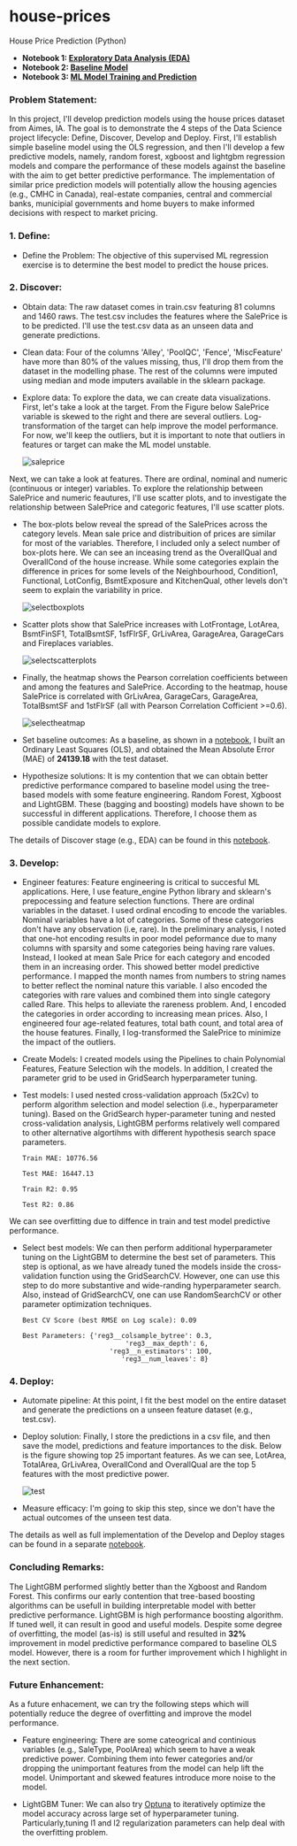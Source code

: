 # house-prices
House Price Prediction (Python)

- **Notebook 1: [Exploratory Data Analysis (EDA)](https://github.com/vbabashov/house-prices/blob/main/EDA.ipynb)**
- **Notebook 2: [Baseline Model](https://github.com/vbabashov/house-prices/blob/main/baseline.ipynb)**
- **Notebook 3: [ML Model Training and Prediction](https://github.com/vbabashov/house-prices/blob/main/price_prediction.ipynb)**

### Problem Statement:

In this project, I'll develop prediction models using the house prices dataset from Aimes, IA. The goal is to demonstrate the 4 steps of the Data Science project lifecycle: Define, Discover, Develop and Deploy. First, I'll establish simple baseline model using the OLS regression, and then I'll develop a few predictive models, namely, random forest, xgboost and lightgbm regression models and compare the performance of these models against the baseline with the aim to get better predictive performance. The implementation of similar price prediction models will potentially allow the housing agencies (e.g., CMHC in Canada), real-estate companies, central and commercial banks, municipial governments and home buyers to make informed decisions with respect to market pricing.


### 1. Define:

- Define the Problem: The objective of this supervised ML regression exercise is to determine the best model to predict the house prices.

### 2. Discover: 

- Obtain data: The raw dataset comes in train.csv featuring 81 columns and 1460 raws. The test.csv includes the features where the SalePrice is to be predicted. I'll use the test.csv data as an unseen data and generate predictions.

- Clean data: Four of the columns 'Alley', 'PoolQC', 'Fence', 'MiscFeature' have more than 80% of the values missing, thus, I'll drop them from the dataset in the modelling phase. The rest of the columns were imputed using median and mode imputers available in the sklearn package.

- Explore data: To explore the data, we can create data visualizations. First, let's take a look at the target. From the Figure below SalePrice variable is skewed to the right and there are several outliers. Log-transformation of the target can help improve the model performance. For now, we'll keep the outliers, but it is important to note that outliers in features or target can make the ML model unstable.

     ![saleprice](https://user-images.githubusercontent.com/26305084/112194684-8200f200-8bdf-11eb-9db5-dec7dc242f72.jpeg)

Next, we can take a look at features. There are ordinal, nominal and numeric (continuous or integer) variables. To explore the relationship between SalePrice and numeric feautures, I'll use scatter plots, and to investigate the relationship between SalePrice and categoric features, I'll use scatter plots.  

- The box-plots below reveal the spread of the SalePrices across the category levels. Mean sale price and distribuition of prices are similar for most of the variables. Therefore, I included only a select number of box-plots here. We can see an inceasing trend as the OverallQual and OverallCond of the house increase. While some categories explain the difference in prices for some levels of the Neighbourhood, Condition1, Functional, LotConfig, BsmtExposure and KitchenQual, other levels don't seem to explain the variability in price.

   
     ![selectboxplots](https://user-images.githubusercontent.com/26305084/112189231-31d36100-8bda-11eb-846d-a79159a4a24c.jpeg)


- Scatter plots show that SalePrice increases with LotFrontage, LotArea, BsmtFinSF1, TotalBsmtSF, 1sfFlrSF, GrLivArea, GarageArea, GarageCars and Fireplaces variables.

    
     ![selectscatterplots](https://user-images.githubusercontent.com/26305084/112324815-8c77c600-8c89-11eb-97db-a3d0931f9e0c.jpeg)


- Finally, the heatmap shows the Pearson correlation coefficients between and among the features and SalePrice. According to the heatmap, house SalePrice is correlated with GrLivArea, GarageCars, GarageArea, TotalBsmtSF and 1stFlrSF (all with Pearson Correlation Cofficient >=0.6).

     ![selectheatmap](https://user-images.githubusercontent.com/26305084/112482761-c52da300-8d4e-11eb-8659-fa7e48f39cc7.jpeg)

- Set baseline outcomes: As a baseline, as shown in a [notebook](https://github.com/vbabashov/house-prices/blob/main/baseline.ipynb), I built an Ordinary Least Squares (OLS), and obtained the Mean Absolute Error (MAE) of **24139.18** with the test dataset.

- Hypothesize solutions: It is my contention that we can obtain better predictive performance compared to baseline model using the tree-based models with some feature engineering. Random Forest, Xgboost and LightGBM. These (bagging and boosting) models have shown to be successful in different applications. Therefore, I choose them as possible candidate models to explore. 

The details of Discover stage (e.g., EDA) can be found in this [notebook](https://github.com/vbabashov/house-prices/blob/main/EDA.ipynb).

### 3. Develop:

- Engineer features: Feature engineering is critical to succesful ML applications. Here, I use feature_engine Python library and sklearn's prepocessing and feature selection functions. There are ordinal variables in the dataset. I used ordinal encoding to encode the variables. Nominal variables have a lot of categories. Some of these categories don't have any observation (i.e, rare). In the preliminary analysis, I noted that one-hot encoding results in poor model peformance due to many columns with sparsity and some categories being having rare values. Instead, I looked at mean Sale Price for each category and encoded them in an increasing order. This showed better model predictive performance. I mapped the month names from numbers to string names to better reflect the nominal nature this variable. I also encoded the categories with rare values and combined them into single category called Rare. This helps to alleviate the rareness problem. And, I encoded the categories in order according to increasing mean prices. Also, I engineered four age-related features, total bath count, and total area of the house features. Finally, I log-transformed the SalePrice to minimize the impact of the outliers.
             
- Create Models: I created models using the Pipelines to chain Polynomial Features, Feature Selection wih the models. In addition, I created the parameter grid to be used in GridSearch hyperparameter tuning.

- Test models: I used nested cross-validation approach (5x2Cv) to perform algorithm selection and model selection (i.e., hyperparameter tuning). Based on the GridSearch hyper-parameter tuning and nested cross-validation analysis, LightGBM performs relatively well compared to other alternative algortihms with different hypothesis search space parameters.

      Train MAE: 10776.56

      Test MAE: 16447.13

      Train R2: 0.95

      Test R2: 0.86

We can see overfitting due to diffence in train and test model predictive performance.

- Select best models: We can then perform additional hyperparameter tuning on the LightGBM to determine the best set of parameters. This step is optional, as we have already tuned the models inside the cross-validation function using the GridSearchCV. However, one can use this step to do more substantive and wide-randing hyperparameter search. Also, instead of GridSearchCV, one can use RandomSearchCV or other parameter optimization techniques.

      Best CV Score (best RMSE on Log scale): 0.09

      Best Parameters: {'reg3__colsample_bytree': 0.3, 
                                'reg3__max_depth': 6, 
                            'reg3__n_estimators': 100, 
                               'reg3__num_leaves': 8}
                         

### 4. Deploy:

- Automate pipeline: At this point, I fit the best model on the entire dataset and generate the predictions on a unseen feature dataset (e.g., test.csv).

- Deploy solution: Finally, I store the predictions in a csv file, and then save the model, predictions and feature importances to the disk. Below is the figure showing top 25 important features. As we can see, LotArea, TotalArea, GrLivArea, OverallCond and OverallQual are the top 5 features with the most predictive power.

     ![test](https://user-images.githubusercontent.com/26305084/111883088-7b7c3b80-898f-11eb-821a-3772c9aa5a85.jpeg)

- Measure efficacy: I'm going to skip this step, since we don't have the actual outcomes of the unseen test data.

The details as well as full implementation of the Develop and Deploy stages can be found in a separate [notebook](https://github.com/vbabashov/house-prices/blob/main/price_prediction.ipynb).    

### Concluding Remarks:

The LightGBM performed slightly better than the Xgboost and Random Forest. This confirms our early contention that tree-based boosting algorithms can be usefull in building interpretable model with better predictive performance. LightGBM is high performance boosting algorithm. If tuned well, it can result in good and useful models. Despite some degree of overfitting, the model (as-is) is still useful and resulted in **32%** improvement in model predictive performance compared to baseline OLS model. However, there is a room for further improvement which I highlight in the next section.

### Future Enhancement:

As a future enhacement, we can try the following steps which will potentially reduce the degree of overfitting and improve the model performance.

- Feature engineering: There are some cateogrical and continious variables (e.g., SaleType, PoolArea) which seem to have a weak predictive power. Combining them into fewer categories and/or dropping the unimportant features from the model can help lift the model. Unimportant and skewed features introduce more noise to the model. 

- LightGBM Tuner:  We can also try [Optuna](https://medium.com/optuna/lightgbm-tuner-new-optuna-integration-for-hyperparameter-optimization-8b7095e99258) to iteratively optimize the model accuracy across large set of hyperparameter tuning. Particularly,tuning l1 and l2 regularization parameters can help deal with the overfitting problem.
